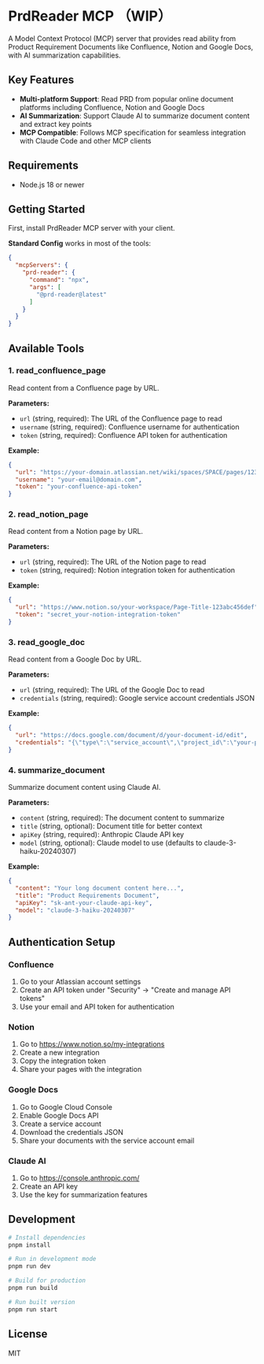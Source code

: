 # PrdReader MCP （WIP）

A Model Context Protocol (MCP) server that provides read ability from Product Requirement Documents like Confluence, Notion and Google Docs, with AI summarization capabilities.

## Key Features

- **Multi-platform Support**: Read PRD from popular online document platforms including Confluence, Notion and Google Docs
- **AI Summarization**: Support Claude AI to summarize document content and extract key points
- **MCP Compatible**: Follows MCP specification for seamless integration with Claude Code and other MCP clients

## Requirements 
- Node.js 18 or newer

## Getting Started

First, install PrdReader MCP server with your client.

**Standard Config** works in most of the tools:

```json
{
  "mcpServers": {
    "prd-reader": {
      "command": "npx",
      "args": [
        "@prd-reader@latest"
      ]
    }
  }
}
```

## Available Tools

### 1. read_confluence_page
Read content from a Confluence page by URL.

**Parameters:**
- `url` (string, required): The URL of the Confluence page to read
- `username` (string, required): Confluence username for authentication  
- `token` (string, required): Confluence API token for authentication

**Example:**
```json
{
  "url": "https://your-domain.atlassian.net/wiki/spaces/SPACE/pages/123456/Page+Title",
  "username": "your-email@domain.com",
  "token": "your-confluence-api-token"
}
```

### 2. read_notion_page
Read content from a Notion page by URL.

**Parameters:**
- `url` (string, required): The URL of the Notion page to read
- `token` (string, required): Notion integration token for authentication

**Example:**
```json
{
  "url": "https://www.notion.so/your-workspace/Page-Title-123abc456def",
  "token": "secret_your-notion-integration-token"
}
```

### 3. read_google_doc
Read content from a Google Doc by URL.

**Parameters:**
- `url` (string, required): The URL of the Google Doc to read
- `credentials` (string, required): Google service account credentials JSON

**Example:**
```json
{
  "url": "https://docs.google.com/document/d/your-document-id/edit",
  "credentials": "{\"type\":\"service_account\",\"project_id\":\"your-project\",...}"
}
```

### 4. summarize_document
Summarize document content using Claude AI.

**Parameters:**
- `content` (string, required): The document content to summarize
- `title` (string, optional): Document title for better context
- `apiKey` (string, required): Anthropic Claude API key
- `model` (string, optional): Claude model to use (defaults to claude-3-haiku-20240307)

**Example:**
```json
{
  "content": "Your long document content here...",
  "title": "Product Requirements Document",
  "apiKey": "sk-ant-your-claude-api-key",
  "model": "claude-3-haiku-20240307"
}
```

## Authentication Setup

### Confluence
1. Go to your Atlassian account settings
2. Create an API token under "Security" → "Create and manage API tokens"
3. Use your email and API token for authentication

### Notion
1. Go to https://www.notion.so/my-integrations
2. Create a new integration
3. Copy the integration token
4. Share your pages with the integration

### Google Docs
1. Go to Google Cloud Console
2. Enable Google Docs API
3. Create a service account
4. Download the credentials JSON
5. Share your documents with the service account email

### Claude AI
1. Go to https://console.anthropic.com/
2. Create an API key
3. Use the key for summarization features

## Development

```bash
# Install dependencies
pnpm install

# Run in development mode
pnpm run dev

# Build for production
pnpm run build

# Run built version
pnpm run start
```

## License

MIT
